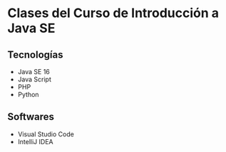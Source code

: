 # Clases del Curso de Introducción a Java SE
## Tecnologías
* Java SE 16
* Java Script
* PHP
* Python
## Softwares
* Visual Studio Code
* IntelliJ IDEA
